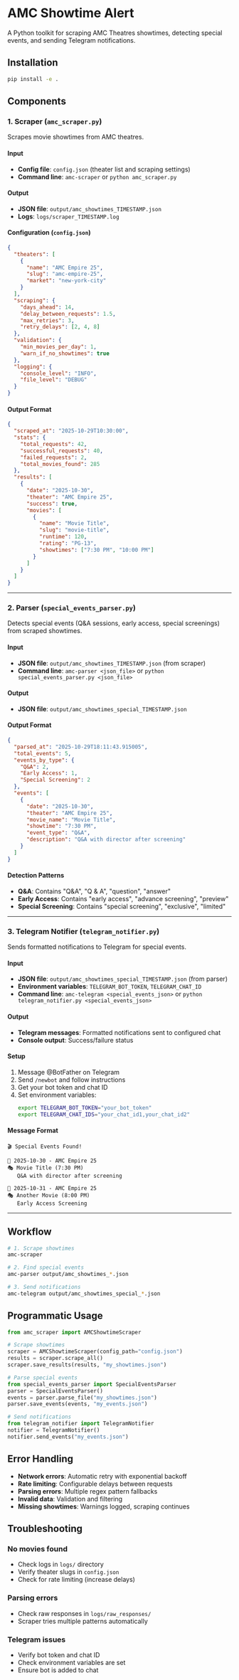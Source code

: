 # AMC Showtime Alert

A Python toolkit for scraping AMC Theatres showtimes, detecting special events, and sending Telegram notifications.

## Installation

```bash
pip install -e .
```

## Components

### 1. Scraper (`amc_scraper.py`)

Scrapes movie showtimes from AMC theatres.

#### Input
- **Config file**: `config.json` (theater list and scraping settings)
- **Command line**: `amc-scraper` or `python amc_scraper.py`

#### Output
- **JSON file**: `output/amc_showtimes_TIMESTAMP.json`
- **Logs**: `logs/scraper_TIMESTAMP.log`

#### Configuration (`config.json`)
```json
{
  "theaters": [
    {
      "name": "AMC Empire 25",
      "slug": "amc-empire-25", 
      "market": "new-york-city"
    }
  ],
  "scraping": {
    "days_ahead": 14,
    "delay_between_requests": 1.5,
    "max_retries": 3,
    "retry_delays": [2, 4, 8]
  },
  "validation": {
    "min_movies_per_day": 1,
    "warn_if_no_showtimes": true
  },
  "logging": {
    "console_level": "INFO",
    "file_level": "DEBUG"
  }
}
```

#### Output Format
```json
{
  "scraped_at": "2025-10-29T10:30:00",
  "stats": {
    "total_requests": 42,
    "successful_requests": 40,
    "failed_requests": 2,
    "total_movies_found": 285
  },
  "results": [
    {
      "date": "2025-10-30",
      "theater": "AMC Empire 25",
      "success": true,
      "movies": [
        {
          "name": "Movie Title",
          "slug": "movie-title",
          "runtime": 120,
          "rating": "PG-13",
          "showtimes": ["7:30 PM", "10:00 PM"]
        }
      ]
    }
  ]
}
```

---

### 2. Parser (`special_events_parser.py`)

Detects special events (Q&A sessions, early access, special screenings) from scraped showtimes.

#### Input
- **JSON file**: `output/amc_showtimes_TIMESTAMP.json` (from scraper)
- **Command line**: `amc-parser <json_file>` or `python special_events_parser.py <json_file>`

#### Output
- **JSON file**: `output/amc_showtimes_special_TIMESTAMP.json`

#### Output Format
```json
{
  "parsed_at": "2025-10-29T18:11:43.915005",
  "total_events": 5,
  "events_by_type": {
    "Q&A": 2,
    "Early Access": 1,
    "Special Screening": 2
  },
  "events": [
    {
      "date": "2025-10-30",
      "theater": "AMC Empire 25",
      "movie_name": "Movie Title",
      "showtime": "7:30 PM",
      "event_type": "Q&A",
      "description": "Q&A with director after screening"
    }
  ]
}
```

#### Detection Patterns
- **Q&A**: Contains "Q&A", "Q & A", "question", "answer"
- **Early Access**: Contains "early access", "advance screening", "preview"
- **Special Screening**: Contains "special screening", "exclusive", "limited"

---

### 3. Telegram Notifier (`telegram_notifier.py`)

Sends formatted notifications to Telegram for special events.

#### Input
- **JSON file**: `output/amc_showtimes_special_TIMESTAMP.json` (from parser)
- **Environment variables**: `TELEGRAM_BOT_TOKEN`, `TELEGRAM_CHAT_ID`
- **Command line**: `amc-telegram <special_events_json>` or `python telegram_notifier.py <special_events_json>`

#### Output
- **Telegram messages**: Formatted notifications sent to configured chat
- **Console output**: Success/failure status

#### Setup
1. Message @BotFather on Telegram
2. Send `/newbot` and follow instructions
3. Get your bot token and chat ID
4. Set environment variables:
   ```bash
   export TELEGRAM_BOT_TOKEN="your_bot_token"
   export TELEGRAM_CHAT_IDS="your_chat_id1,your_chat_id2"
   ```

#### Message Format
```
🎬 Special Events Found!

📅 2025-10-30 - AMC Empire 25
🎭 Movie Title (7:30 PM)
   Q&A with director after screening

📅 2025-10-31 - AMC Empire 25  
🎭 Another Movie (8:00 PM)
   Early Access Screening
```

---

## Workflow

```bash
# 1. Scrape showtimes
amc-scraper

# 2. Find special events
amc-parser output/amc_showtimes_*.json

# 3. Send notifications
amc-telegram output/amc_showtimes_special_*.json
```

## Programmatic Usage

```python
from amc_scraper import AMCShowtimeScraper

# Scrape showtimes
scraper = AMCShowtimeScraper(config_path="config.json")
results = scraper.scrape_all()
scraper.save_results(results, "my_showtimes.json")

# Parse special events
from special_events_parser import SpecialEventsParser
parser = SpecialEventsParser()
events = parser.parse_file("my_showtimes.json")
parser.save_events(events, "my_events.json")

# Send notifications
from telegram_notifier import TelegramNotifier
notifier = TelegramNotifier()
notifier.send_events("my_events.json")
```

## Error Handling

- **Network errors**: Automatic retry with exponential backoff
- **Rate limiting**: Configurable delays between requests
- **Parsing errors**: Multiple regex pattern fallbacks
- **Invalid data**: Validation and filtering
- **Missing showtimes**: Warnings logged, scraping continues

## Troubleshooting

### No movies found
- Check logs in `logs/` directory
- Verify theater slugs in `config.json`
- Check for rate limiting (increase delays)

### Parsing errors
- Check raw responses in `logs/raw_responses/`
- Scraper tries multiple patterns automatically

### Telegram issues
- Verify bot token and chat ID
- Check environment variables are set
- Ensure bot is added to chat